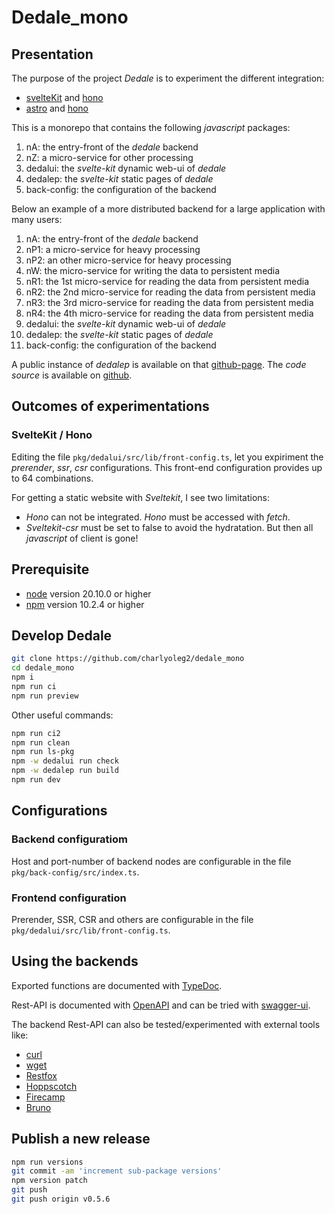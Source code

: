 Dedale\_mono
============


Presentation
------------

The purpose of the project *Dedale* is to experiment the different integration:
- [svelteKit](https://svelte.dev/) and [hono](https://hono.dev/)
- [astro](https://astro.build) and [hono](https://hono.dev/)


This is a monorepo that contains the following *javascript* packages:

1. nA: the entry-front of the *dedale* backend
2. nZ: a micro-service for other processing
3. dedalui: the *svelte-kit* dynamic web-ui of *dedale*
4. dedalep: the *svelte-kit* static pages of *dedale*
5. back-config: the configuration of the backend

Below an example of a more distributed backend for a large application with many users:

1. nA: the entry-front of the *dedale* backend
2. nP1: a micro-service for heavy processing
3. nP2: an other micro-service for heavy processing
4. nW: the micro-service for writing the data to persistent media
5. nR1: the 1st micro-service for reading the data from persistent media
6. nR2: the 2nd micro-service for reading the data from persistent media
7. nR3: the 3rd micro-service for reading the data from persistent media
8. nR4: the 4th micro-service for reading the data from persistent media
9. dedalui: the *svelte-kit* dynamic web-ui of *dedale*
10. dedalep: the *svelte-kit* static pages of *dedale*
11. back-config: the configuration of the backend

A public instance of *dedalep* is available on that [github-page](https://charlyoleg2.github.io/dedale_mono/).
The *code source* is available on [github](https://github.com/charlyoleg2/dedale_mono).


Outcomes of experimentations
----------------------------

### SvelteKit / Hono

Editing the file `pkg/dedalui/src/lib/front-config.ts`, let you expiriment the *prerender*, *ssr*, *csr* configurations.
This front-end configuration provides up to 64 combinations.

For getting a static website with *Sveltekit*, I see two limitations:
- *Hono* can not be integrated. *Hono* must be accessed with *fetch*.
- *Sveltekit-csr* must be set to false to avoid the hydratation. But then all *javascript* of client is gone!



Prerequisite
------------

- [node](https://nodejs.org) version 20.10.0 or higher
- [npm](https://docs.npmjs.com/cli/v10/commands/npm) version 10.2.4 or higher


Develop Dedale
--------------

```bash
git clone https://github.com/charlyoleg2/dedale_mono
cd dedale_mono
npm i
npm run ci
npm run preview
```

Other useful commands:
```bash
npm run ci2
npm run clean
npm run ls-pkg
npm -w dedalui run check
npm -w dedalep run build
npm run dev
```

Configurations
--------------

### Backend configuratiom

Host and port-number of backend nodes are configurable in the file `pkg/back-config/src/index.ts`.

### Frontend configuration

Prerender, SSR, CSR and others are configurable in the file `pkg/dedalui/src/lib/front-config.ts`.


Using the backends
------------------

Exported functions are documented with [TypeDoc](https://charlyoleg2.github.io/dedale_mono/docs/apidoc/).

Rest-API is documented with [OpenAPI](http://localhost:3010/doc) and can be tried with [swagger-ui](http://localhost:3010/swagger).

The backend Rest-API can also be tested/experimented with external tools like:
- [curl](https://curl.se/)
- [wget](https://www.gnu.org/software/wget/manual/html_node/index.html)
- [Restfox](https://restfox.dev/)
- [Hoppscotch](https://hoppscotch.io/)
- [Firecamp](https://firecamp.io/)
- [Bruno](https://www.usebruno.com/)


Publish a new release
---------------------

```bash
npm run versions
git commit -am 'increment sub-package versions'
npm version patch
git push
git push origin v0.5.6
```
